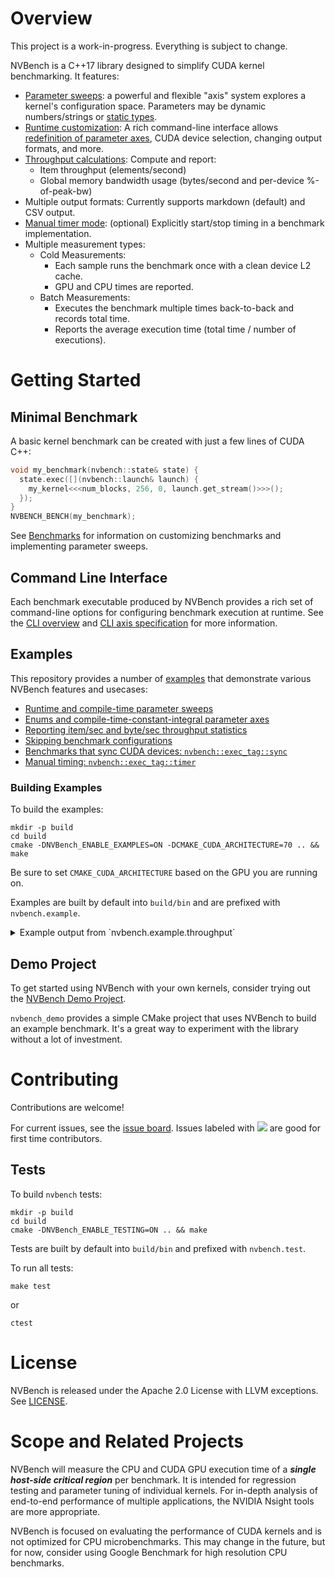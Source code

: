 # Overview

This project is a work-in-progress. Everything is subject to change.

NVBench is a C++17 library designed to simplify CUDA kernel benchmarking. It
features:

* [Parameter sweeps](docs/benchmarks.md#parameter-axes): a powerful and
  flexible "axis" system explores a kernel's configuration space. Parameters may
  be dynamic numbers/strings or [static types](docs/benchmarks.md#type-axes).
* [Runtime customization](docs/cli_help.md): A rich command-line interface
  allows [redefinition of parameter axes](docs/cli_help_axis.md), CUDA device
  selection, changing output formats, and more.
* [Throughput calculations](docs/benchmarks.md#throughput-measurements): Compute
  and report:
  * Item throughput (elements/second)
  * Global memory bandwidth usage (bytes/second and per-device %-of-peak-bw)
* Multiple output formats: Currently supports markdown (default) and CSV output.
* [Manual timer mode](docs/benchmarks.md#explicit-timer-mode-nvbenchexec_tagtimer):
  (optional) Explicitly start/stop timing in a benchmark implementation.
* Multiple measurement types:
  * Cold Measurements:
    * Each sample runs the benchmark once with a clean device L2 cache.
    * GPU and CPU times are reported.
  * Batch Measurements:
    * Executes the benchmark multiple times back-to-back and records total time.
    * Reports the average execution time (total time / number of executions).

# Getting Started

## Minimal Benchmark

A basic kernel benchmark can be created with just a few lines of CUDA C++:

```cpp
void my_benchmark(nvbench::state& state) {
  state.exec([](nvbench::launch& launch) { 
    my_kernel<<<num_blocks, 256, 0, launch.get_stream()>>>();
  });
}
NVBENCH_BENCH(my_benchmark);
```

See [Benchmarks](docs/benchmarks.md) for information on customizing benchmarks
and implementing parameter sweeps.

## Command Line Interface

Each benchmark executable produced by NVBench provides a rich set of
command-line options for configuring benchmark execution at runtime. See the
[CLI overview](docs/cli_help.md)
and [CLI axis specification](docs/cli_help_axis.md) for more information.

## Examples

This repository provides a number of [examples](examples/) that demonstrate
various NVBench features and usecases:

- [Runtime and compile-time parameter sweeps](examples/axes.cu)
- [Enums and compile-time-constant-integral parameter axes](examples/enums.cu)
- [Reporting item/sec and byte/sec throughput statistics](examples/throughput.cu)
- [Skipping benchmark configurations](examples/skip.cu)
- [Benchmarks that sync CUDA devices: `nvbench::exec_tag::sync`](examples/exec_tag_sync.cu)
- [Manual timing: `nvbench::exec_tag::timer`](examples/exec_tag_timer.cu)

### Building Examples

To build the examples:
```
mkdir -p build
cd build
cmake -DNVBench_ENABLE_EXAMPLES=ON -DCMAKE_CUDA_ARCHITECTURE=70 .. && make
```
Be sure to set `CMAKE_CUDA_ARCHITECTURE` based on the GPU you are running on. 

Examples are built by default into `build/bin` and are prefixed with `nvbench.example`.

<details>
  <summary>Example output from `nvbench.example.throughput`</summary>

```
# Devices

## [0] `Quadro GV100`
* SM Version: 700 (PTX Version: 700)
* Number of SMs: 80
* SM Default Clock Rate: 1627 MHz
* Global Memory: 32163 MiB Free / 32508 MiB Total
* Global Memory Bus Peak: 870 GiB/sec (4096-bit DDR @850MHz)
* Max Shared Memory: 96 KiB/SM, 48 KiB/Block
* L2 Cache Size: 6144 KiB
* Maximum Active Blocks: 32/SM
* Maximum Active Threads: 2048/SM, 1024/Block
* Available Registers: 65536/SM, 65536/Block
* ECC Enabled: No

# Log

Run:  throughput_bench [Device=0]
Warn: Current measurement timed out (15.00s) while over noise threshold (1.26% > 0.50%)
Pass: Cold: 0.262392ms GPU, 0.267860ms CPU, 7.19s total GPU, 27393x
Pass: Batch: 0.261963ms GPU, 7.18s total GPU, 27394x

# Benchmark Results

## throughput_bench

### [0] Quadro GV100

| NumElements |  DataSize  | Samples |  CPU Time  | Noise |  GPU Time  | Noise | Elem/s  | GlobalMem BW  | BWPeak | Batch GPU  | Batch  |
|-------------|------------|---------|------------|-------|------------|-------|---------|---------------|--------|------------|--------|
|    16777216 | 64.000 MiB |  27393x | 267.860 us | 1.25% | 262.392 us | 1.26% | 63.940G | 476.387 GiB/s | 58.77% | 261.963 us | 27394x |
```

</details>


## Demo Project

To get started using NVBench with your own kernels, consider trying out
the [NVBench Demo Project](https://github.com/allisonvacanti/nvbench_demo). 

`nvbench_demo` provides a simple CMake project that uses NVBench to build an
example benchmark. It's a great way to experiment with the library without a lot
of investment.

# Contributing

Contributions are welcome!

For current issues, see the [issue board](https://github.com/NVIDIA/nvbench/issues). Issues labeled with [![](https://img.shields.io/github/labels/NVIDIA/nvbench/good%20first%20issue)](https://github.com/NVIDIA/nvbench/labels/good%20first%20issue) are good for first time contributors. 

## Tests

To build `nvbench` tests:
```
mkdir -p build
cd build
cmake -DNVBench_ENABLE_TESTING=ON .. && make
```

Tests are built by default into `build/bin` and prefixed with `nvbench.test`.

To run all tests:
```
make test
```
or 
```
ctest
```
# License

NVBench is released under the Apache 2.0 License with LLVM exceptions.
See [LICENSE](./LICENSE).

# Scope and Related Projects

NVBench will measure the CPU and CUDA GPU execution time of a ***single
host-side critical region*** per benchmark. It is intended for regression
testing and parameter tuning of individual kernels. For in-depth analysis of
end-to-end performance of multiple applications, the NVIDIA Nsight tools are
more appropriate.

NVBench is focused on evaluating the performance of CUDA kernels and is not
optimized for CPU microbenchmarks. This may change in the future, but for now,
consider using Google Benchmark for high resolution CPU benchmarks.
